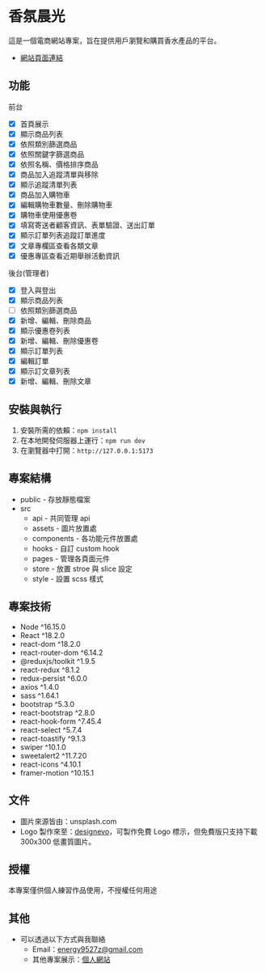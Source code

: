 # 香氛晨光

這是一個電商網站專案，旨在提供用戶瀏覽和購買香水產品的平台。
- [網站頁面連結](https://ben0588.github.io/react-fragrance-dawn/#/)

## 功能

前台
- [x] 首頁展示
- [x] 顯示商品列表
- [x] 依照類別篩選商品
- [x] 依照關鍵字篩選商品
- [x] 依照名稱、價格排序商品
- [x] 商品加入追蹤清單與移除
- [x] 顯示追蹤清單列表
- [x] 商品加入購物車
- [x] 編輯購物車數量、刪除購物車
- [x] 購物車使用優惠卷
- [x] 填寫寄送者顧客資訊、表單驗證、送出訂單
- [x] 顯示訂單列表追蹤訂單進度
- [x] 文章專欄區查看各類文章
- [x] 優惠專區查看近期舉辦活動資訊

後台(管理者)
- [x] 登入與登出
- [x] 顯示商品列表
- [ ] 依照類別篩選商品
- [x] 新增、編輯、刪除商品
- [x] 顯示優惠卷列表
- [x] 新增、編輯、刪除優惠卷
- [x] 顯示訂單列表
- [x] 編輯訂單
- [x] 顯示訂文章列表
- [x] 新增、編輯、刪除文章

## 安裝與執行

1. 安裝所需的依賴：`npm install`
2. 在本地開發伺服器上運行：`npm run dev`
3. 在瀏覽器中打開：`http://127.0.0.1:5173`

## 專案結構

- public - 存放靜態檔案
- src 
    - api - 共同管理 api
    - assets - 圖片放置處
    - components - 各功能元件放置處
    - hooks - 自訂 custom hook
    - pages - 管理各頁面元件
    - store - 放置 stroe 與 slice 設定
    - style - 設置 scss 樣式
    
## 專案技術

- Node ^16.15.0
- React ^18.2.0
- react-dom ^18.2.0
- react-router-dom ^6.14.2
- @reduxjs/toolkit ^1.9.5
- react-redux ^8.1.2
- redux-persist ^6.0.0
- axios ^1.4.0
- sass ^1.64.1
- bootstrap ^5.3.0
- react-bootstrap ^2.8.0
- react-hook-form ^7.45.4
- react-select ^5.7.4
- react-toastify ^9.1.3
- swiper ^10.1.0
- sweetalert2 ^11.7.20
- react-icons ^4.10.1
- framer-motion ^10.15.1

## 文件

- 圖片來源皆由：unsplash.com
- Logo 製作來至：[designevo](https://www.designevo.com/tw/)，可製作免費 Logo 標示，但免費版只支持下載 300x300 低畫質圖片。

## 授權
本專案僅供個人練習作品使用，不授權任何用途

## 其他
- 可以透過以下方式與我聯絡
    - Email：energy9527z@gmail.com
    - 其他專案展示：[個人網站](https://ben0588.github.io/PersonalWebsite/#/)
